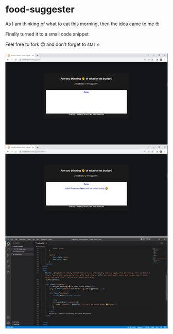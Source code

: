 # food-suggester

As I am thinking of what to eat this morning, then the idea came to me 🤓

Finally turned it to a small code snippet

Feel free to fork 😊 and don't forget to star ⭐

<img src="https://github.com/Lukzee/food-suggester/blob/main/fpage.jpg"/>
<img src="https://github.com/Lukzee/food-suggester/blob/main/fpout.jpg"/>
<img src="https://github.com/Lukzee/food-suggester/blob/main/fcode.jpg"/>
